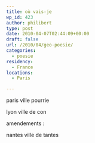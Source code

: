 ```yaml
---
title: où vais-je
wp_id: 423
author: philibert
type: post
date: 2010-04-07T02:44:09+00:00
draft: false
url: /2010/04/geo-poesie/
categories:
  - poesie
residency:
  - France
locations:
  - Paris

---
```

paris ville pourrie
  
lyon ville de con

amendements :

nantes ville de tantes